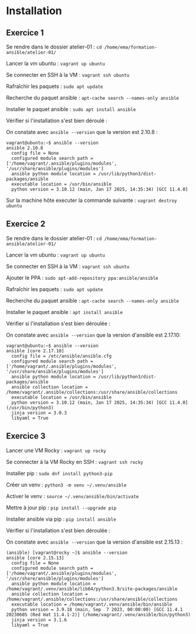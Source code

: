 # Installation

## Exercice 1

Se rendre dans le dossier atelier-01 : ```cd /home/ema/formation-ansible/atelier-01/```

Lancer la vm ubuntu : ```vagrant up ubuntu```

Se connecter en SSH à la VM : ```vagrant ssh ubuntu```

Rafraîchir les paquets : ```sudo apt update```

Recherche du paquet ansible : ```apt-cache search --names-only ansible```

Installer le paquet ansible : ```sudo apt install ansible```

Vérifier si l'installation s'est bien déroulé :

On constate avec ```ansible --version``` que la version est 2.10.8 :

```console
vagrant@ubuntu:~$ ansible --version
ansible 2.10.8
  config file = None
  configured module search path = ['/home/vagrant/.ansible/plugins/modules', '/usr/share/ansible/plugins/modules']
  ansible python module location = /usr/lib/python3/dist-packages/ansible
  executable location = /usr/bin/ansible
  python version = 3.10.12 (main, Jan 17 2025, 14:35:34) [GCC 11.4.0]
```

Sur la machine hôte executer la commande suivante : ```vagrant destroy ubuntu```

## Exercice 2

Se rendre dans le dossier atelier-01 : ```cd /home/ema/formation-ansible/atelier-01/```

Lancer la vm ubuntu : ```vagrant up ubuntu```

Se connecter en SSH à la VM : ```vagrant ssh ubuntu```

Ajouter le PPA : ```sudo apt-add-repository ppa:ansible/ansible```

Rafraîchir les paquets : ```sudo apt update```

Recherche du paquet ansible : ```apt-cache search --names-only ansible```

Installer le paquet ansible : ```apt install ansible```

Vérifier si l'installation s'est bien déroulée :

On constate avec ```ansible --version``` que la version d'ansible est 2.17.10:

```console
vagrant@ubuntu:~$ ansible --version
ansible [core 2.17.10]
  config file = /etc/ansible/ansible.cfg
  configured module search path = ['/home/vagrant/.ansible/plugins/modules', '/usr/share/ansible/plugins/modules']
  ansible python module location = /usr/lib/python3/dist-packages/ansible
  ansible collection location = /home/vagrant/.ansible/collections:/usr/share/ansible/collections
  executable location = /usr/bin/ansible
  python version = 3.10.12 (main, Jan 17 2025, 14:35:34) [GCC 11.4.0] (/usr/bin/python3)
  jinja version = 3.0.3
  libyaml = True
```

## Exercice 3

Lancer une VM Rocky : ```vagrant up rocky```

Se connecter à la VM Rocky en SSH : ```vagrant ssh rocky```

Installer pip : ```sudo dnf install python3-pip```

Créer un venv : ```python3 -m venv ~/.venv/ansible```

Activer le venv : ```source ~/.venv/ansible/bin/activate```

Mettre à jour pip : ```pip install --upgrade pip```

Installer ansible via pip : ```pip install ansible```

Vérifier si l'installation s'est bien déroulée :

On constate avec ```ansible --version``` que la version d'ansible est 2.15.13 :

```console
(ansible) [vagrant@rocky ~]$ ansible --version
ansible [core 2.15.13]
  config file = None
  configured module search path = ['/home/vagrant/.ansible/plugins/modules', '/usr/share/ansible/plugins/modules']
  ansible python module location = /home/vagrant/.venv/ansible/lib64/python3.9/site-packages/ansible
  ansible collection location = /home/vagrant/.ansible/collections:/usr/share/ansible/collections
  executable location = /home/vagrant/.venv/ansible/bin/ansible
  python version = 3.9.18 (main, Sep  7 2023, 00:00:00) [GCC 11.4.1 20230605 (Red Hat 11.4.1-2)] (/home/vagrant/.venv/ansible/bin/python3)
  jinja version = 3.1.6
  libyaml = True
```


